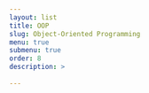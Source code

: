 ```yaml
---
layout: list
title: OOP
slug: Object-Oriented Programming
menu: true
submenu: true
order: 8
description: >
    
---
```

